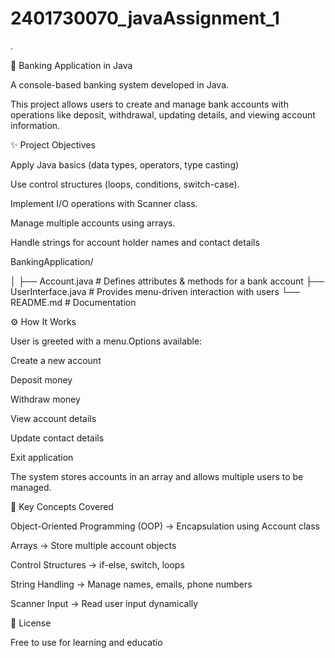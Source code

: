 # 2401730070_javaAssignment_1
.

🏦 Banking Application in Java

A console-based banking system developed in Java.

This project allows users to create and manage bank accounts with operations like deposit, withdrawal, updating details, and viewing account information.

✨ Project Objectives

Apply Java basics (data types, operators, type casting)

Use control structures (loops, conditions, switch-case).

Implement I/O operations with Scanner class.

Manage multiple accounts using arrays.

Handle strings for account holder names and contact details


BankingApplication/

│
├── Account.java          # Defines attributes & methods for a bank account
├── UserInterface.java    # Provides menu-driven interaction with users
└── README.md             # Documentation

⚙️ How It Works

User is greeted with a menu.Options available:

Create a new account

Deposit money

Withdraw money

View account details

Update contact details

Exit application

The system stores accounts in an array and allows multiple users to be managed.


🔑 Key Concepts Covered

Object-Oriented Programming (OOP) → Encapsulation using Account class

Arrays → Store multiple account objects

Control Structures → if-else, switch, loops

String Handling → Manage names, emails, phone numbers

Scanner Input → Read user input dynamically

📜 License

Free to use for learning and educatio
